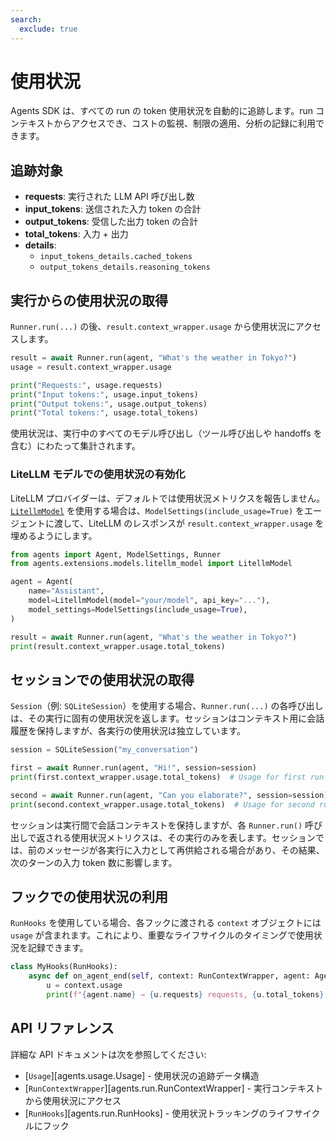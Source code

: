 ```yaml
---
search:
  exclude: true
---
```

# 使用状況

Agents SDK は、すべての run の token 使用状況を自動的に追跡します。run コンテキストからアクセスでき、コストの監視、制限の適用、分析の記録に利用できます。

## 追跡対象

- **requests**: 実行された LLM API 呼び出し数
- **input_tokens**: 送信された入力 token の合計
- **output_tokens**: 受信した出力 token の合計
- **total_tokens**: 入力 + 出力
- **details**:
  - `input_tokens_details.cached_tokens`
  - `output_tokens_details.reasoning_tokens`

## 実行からの使用状況の取得

`Runner.run(...)` の後、`result.context_wrapper.usage` から使用状況にアクセスします。

```python
result = await Runner.run(agent, "What's the weather in Tokyo?")
usage = result.context_wrapper.usage

print("Requests:", usage.requests)
print("Input tokens:", usage.input_tokens)
print("Output tokens:", usage.output_tokens)
print("Total tokens:", usage.total_tokens)
```

使用状況は、実行中のすべてのモデル呼び出し（ツール呼び出しや handoffs を含む）にわたって集計されます。

### LiteLLM モデルでの使用状況の有効化

LiteLLM プロバイダーは、デフォルトでは使用状況メトリクスを報告しません。[`LitellmModel`](models/litellm.md) を使用する場合は、`ModelSettings(include_usage=True)` をエージェントに渡して、LiteLLM のレスポンスが `result.context_wrapper.usage` を埋めるようにします。

```python
from agents import Agent, ModelSettings, Runner
from agents.extensions.models.litellm_model import LitellmModel

agent = Agent(
    name="Assistant",
    model=LitellmModel(model="your/model", api_key="..."),
    model_settings=ModelSettings(include_usage=True),
)

result = await Runner.run(agent, "What's the weather in Tokyo?")
print(result.context_wrapper.usage.total_tokens)
```

## セッションでの使用状況の取得

`Session`（例: `SQLiteSession`）を使用する場合、`Runner.run(...)` の各呼び出しは、その実行に固有の使用状況を返します。セッションはコンテキスト用に会話履歴を保持しますが、各実行の使用状況は独立しています。

```python
session = SQLiteSession("my_conversation")

first = await Runner.run(agent, "Hi!", session=session)
print(first.context_wrapper.usage.total_tokens)  # Usage for first run

second = await Runner.run(agent, "Can you elaborate?", session=session)
print(second.context_wrapper.usage.total_tokens)  # Usage for second run
```

セッションは実行間で会話コンテキストを保持しますが、各 `Runner.run()` 呼び出しで返される使用状況メトリクスは、その実行のみを表します。セッションでは、前のメッセージが各実行に入力として再供給される場合があり、その結果、次のターンの入力 token 数に影響します。

## フックでの使用状況の利用

`RunHooks` を使用している場合、各フックに渡される `context` オブジェクトには `usage` が含まれます。これにより、重要なライフサイクルのタイミングで使用状況を記録できます。

```python
class MyHooks(RunHooks):
    async def on_agent_end(self, context: RunContextWrapper, agent: Agent, output: Any) -> None:
        u = context.usage
        print(f"{agent.name} → {u.requests} requests, {u.total_tokens} total tokens")
```

## API リファレンス

詳細な API ドキュメントは次を参照してください:

- [`Usage`][agents.usage.Usage] - 使用状況の追跡データ構造
- [`RunContextWrapper`][agents.run.RunContextWrapper] - 実行コンテキストから使用状況にアクセス
- [`RunHooks`][agents.run.RunHooks] - 使用状況トラッキングのライフサイクルにフック